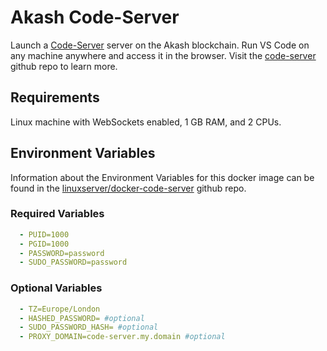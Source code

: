 # Akash Code-Server

Launch a [Code-Server](https://coder.com/) server on the Akash blockchain. Run VS Code on any machine anywhere and access it in the browser.  Visit the [code-server](https://github.com/cdr/code-server) github repo to learn more.



## Requirements

Linux machine with WebSockets enabled, 1 GB RAM, and 2 CPUs. 
## Environment Variables

Information about the Environment Variables for this docker image can be found in the [linuxserver/docker-code-server](https://github.com/linuxserver/docker-code-server) github repo.
### Required Variables

```yaml
  - PUID=1000
  - PGID=1000
  - PASSWORD=password 
  - SUDO_PASSWORD=password
```

### Optional Variables

```yaml
  - TZ=Europe/London
  - HASHED_PASSWORD= #optional
  - SUDO_PASSWORD_HASH= #optional
  - PROXY_DOMAIN=code-server.my.domain #optional
```